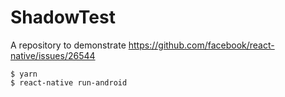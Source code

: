 # ShadowTest

A repository to demonstrate https://github.com/facebook/react-native/issues/26544

```
$ yarn
$ react-native run-android
```

